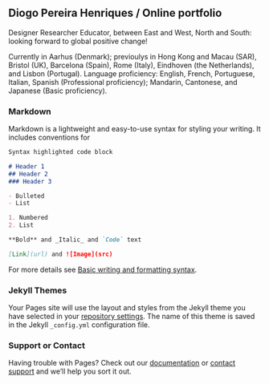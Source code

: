 ## Diogo Pereira Henriques / Online portfolio

Designer Researcher Educator, between East and West, North and South: looking forward to global positive change! 

Currently in Aarhus (Denmark); previoulys in Hong Kong and Macau (SAR), Bristol (UK), Barcelona (Spain), Rome (Italy), Eindhoven (the Netherlands), and Lisbon (Portugal). Language proficiency: English, French, Portuguese, Italian, Spanish (Professional proficiency); Mandarin, Cantonese, and Japanese (Basic proficiency).

### Markdown

Markdown is a lightweight and easy-to-use syntax for styling your writing. It includes conventions for

```markdown
Syntax highlighted code block

# Header 1
## Header 2
### Header 3

- Bulleted
- List

1. Numbered
2. List

**Bold** and _Italic_ and `Code` text

[Link](url) and ![Image](src)
```

For more details see [Basic writing and formatting syntax](https://docs.github.com/en/github/writing-on-github/getting-started-with-writing-and-formatting-on-github/basic-writing-and-formatting-syntax).

### Jekyll Themes

Your Pages site will use the layout and styles from the Jekyll theme you have selected in your [repository settings](https://github.com/dph22/dph22.github.io/settings/pages). The name of this theme is saved in the Jekyll `_config.yml` configuration file.

### Support or Contact

Having trouble with Pages? Check out our [documentation](https://docs.github.com/categories/github-pages-basics/) or [contact support](https://support.github.com/contact) and we’ll help you sort it out.
